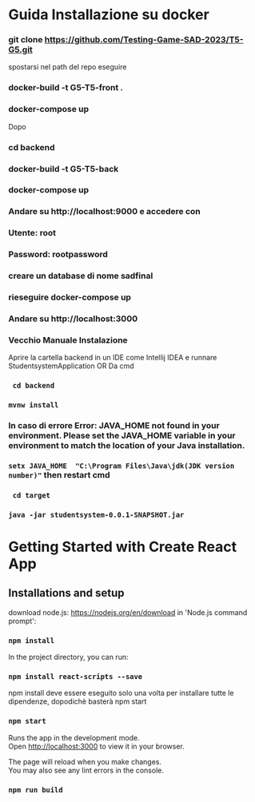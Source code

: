 # Guida Installazione su docker
### git clone https://github.com/Testing-Game-SAD-2023/T5-G5.git
spostarsi nel path del repo
eseguire 
### docker-build -t G5-T5-front .
### docker-compose up
Dopo
### cd backend
### docker-build -t G5-T5-back
### docker-compose up
### Andare su http://localhost:9000 e accedere con
### Utente: root 
### Password: rootpassword
### creare un database di nome sadfinal
### rieseguire docker-compose up
### Andare su http://localhost:3000








### Vecchio Manuale Instalazione
Aprire la cartella backend in un IDE come Intellij IDEA e runnare StudentsystemApplication 
OR
Da cmd
### ` cd backend`
###  `mvnw install`
### In caso di errore Error: JAVA_HOME not found in your environment. Please set the JAVA_HOME variable in your environment to match the location of your Java installation.
### `setx JAVA_HOME  "C:\Program Files\Java\jdk(JDK version number)"`  then restart cmd
### ` cd target`
### `java -jar studentsystem-0.0.1-SNAPSHOT.jar`







# Getting Started with Create React App


## Installations and setup
download node.js: https://nodejs.org/en/download
in 'Node.js command prompt':
### `npm install`


In the project directory, you can run:

### `npm install react-scripts --save` 
npm install deve essere eseguito solo una volta per installare tutte le dipendenze, dopodichè basterà npm start
### `npm start`

Runs the app in the development mode.\
Open [http://localhost:3000](http://localhost:3000) to view it in your browser.

The page will reload when you make changes.\
You may also see any lint errors in the console.

### `npm run build`





